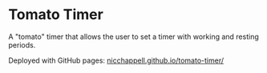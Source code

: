 # Tomato Timer

A "tomato" timer that allows the user to set a timer with working and resting periods.

Deployed with GitHub pages: [nicchappell.github.io/tomato-timer/](https://nicchappell.github.io/tomato-timer/)
